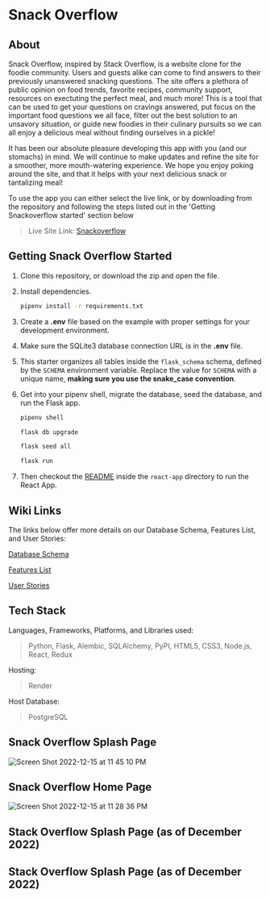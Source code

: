 # Snack Overflow

## About
Snack Overflow, inspired by Stack Overflow, is a website clone for the foodie community. Users and guests alike can come to find answers to their previously unanswered snacking questions. The site offers a plethora of public opinion on food trends, favorite recipes, community support, resources on exectuting the perfect meal, and much more! This is a tool that can be used to get your questions on cravings answered, put focus on the important food questions we all face, filter out the best solution to an unsavory situation, or guide new foodies in their culinary pursuits so we can all enjoy a delicious meal without finding ourselves in a pickle!

It has been our absolute pleasure developing this app with you (and our stomachs) in mind. We will continue to make updates and refine the site for a smoother, more mouth-watering experience. We hope you enjoy poking around the site, and that it helps with your next delicious snack or tantalizing meal!

To use the app you can either select the live link, or by downloading from the repository and following the steps listed out in the 'Getting Snackoverflow started' section below

>  Live Site Link: [Snackoverflow](https://snack-overflow.onrender.com)

## Getting Snack Overflow Started
1. Clone this repository, or download the zip and open the file.

2. Install dependencies.

      ```bash
      pipenv install -r requirements.txt
      ```

3. Create a **.env** file based on the example with proper settings for your
   development environment.

4. Make sure the SQLite3 database connection URL is in the **.env** file.

5. This starter organizes all tables inside the `flask_schema` schema, defined
   by the `SCHEMA` environment variable.  Replace the value for
   `SCHEMA` with a unique name, **making sure you use the snake_case
   convention**.

6. Get into your pipenv shell, migrate the database, seed the database, and run the Flask app.

   ```bash
   pipenv shell
   ```

   ```bash
   flask db upgrade
   ```

   ```bash
   flask seed all
   ```

   ```bash
   flask run
   ```

7. Then checkout the [README](./react-app/README.md) inside the `react-app` directory to run the React App.

## Wiki Links
The links below offer more details on our Database Schema, Features List, and User Stories:

[Database Schema](https://github.com/FarhadK2022/Snack-Overflow/wiki/DB-Schema)

[Features List](https://github.com/FarhadK2022/Snack-Overflow/wiki/Features-List)

[User Stories](https://github.com/FarhadK2022/Snack-Overflow/wiki/User-Stories)

## Tech Stack
Languages, Frameworks, Platforms, and Libraries used:

>  Python, Flask, Alembic, SQLAlchemy, PyPI, HTML5, CSS3, Node.js, React, Redux

Hosting:

>  Render

Host Database:

>  PostgreSQL


## Snack Overflow Splash Page
![Screen Shot 2022-12-15 at 11 45 10 PM](https://user-images.githubusercontent.com/100194132/208048905-2cf5ea86-d6ab-4952-be23-ede24f1b6893.png)

## Snack Overflow Home Page
![Screen Shot 2022-12-15 at 11 28 36 PM](https://user-images.githubusercontent.com/100194132/208046108-7d52c939-ede2-4e34-b52f-ca02a4903186.png)

## Stack Overflow Splash Page (as of December 2022)


## Stack Overflow Splash Page (as of December 2022)
